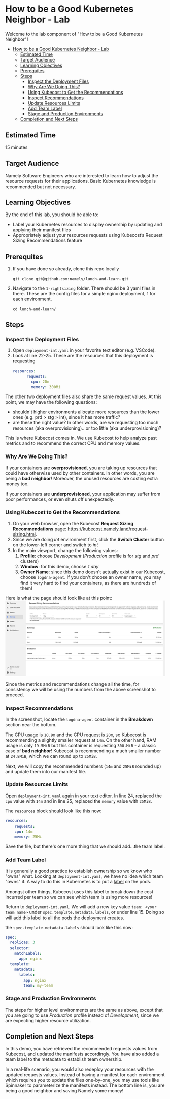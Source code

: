 # How to be a Good Kubernetes Neighbor - Lab

Welcome to the lab component of "How to be a Good Kubernetes Neighbor"!
- [How to be a Good Kubernetes Neighbor - Lab](#how-to-be-a-good-kubernetes-neighbor---lab)
  - [Estimated Time](#estimated-time)
  - [Target Audience](#target-audience)
  - [Learning Objectives](#learning-objectives)
  - [Prerequites](#prerequites)
  - [Steps](#steps)
    - [Inspect the Deployment Files](#inspect-the-deployment-files)
    - [Why Are We Doing This?](#why-are-we-doing-this)
    - [Using Kubecost to Get the Recommendations](#using-kubecost-to-get-the-recommendations)
    - [Inspect Recommendations](#inspect-recommendations)
    - [Update Resources Limits](#update-resources-limits)
    - [Add Team Label](#add-team-label)
    - [Stage and Production Environments](#stage-and-production-environments)
  - [Completion and Next Steps](#completion-and-next-steps)

## Estimated Time

15 minutes

## Target Audience

Namely Software Engineers who are interested to learn how to adjust the resource requests for their applications. Basic Kubernetes knowledge is recommended but not necessary.

## Learning Objectives

By the end of this lab, you should be able to:
- Label your Kubernetes resources to display ownership by updating and applying their manifest files
- Appropriately adjust your resources requests using Kubecost’s Request Sizing Recommendations feature

## Prerequites

1. If you have done so already, clone this repo locally
    ```
    git clone git@github.com:namely/lunch-and-learn.git
    ```
2. Navigate to the `1-rightsizing` folder. There should be 3 yaml files in there. These are the config files for a simple nginx deployment, 1 for each environment.
    ```
    cd lunch-and-learn/
    ```

## Steps

### Inspect the Deployment Files

1. Open `deployment-int.yaml` in your favorite text editor (e.g. VSCode).
2. Look at line 22-25. These are the resources that this deployment is requesting
    ```yaml
    resources:
          requests:
            cpu: 20m
            memory: 300Mi
    ```

The other two deployment files also share the same request values. At this point, we may have the following questions:
 - shouldn't higher environments allocate more resources than the lower ones (e.g. prd > stg > int), since it has more traffic?
 - are these the right value? In other words, are we requesting too much resources (aka overprovisioning)...or too little (aka underprovisioning)?

This is where Kubecost comes in. We use Kubecost to help analyze past metrics and to recommend the correct CPU and memory values.

### Why Are We Doing This?

If your containers are **overprovisioned**, you are taking up resources that could have otherwise used by other containers. In other words, you are being a **bad neighbor**! Moreover, the unused resources are costing extra money too. 

If your containers are **underprovisioned**, your application may suffer from poor performances, or even shuts off unexpectedly.

### Using Kubecost to Get the Recommendations

1. On your web browser, open the Kubecost **Request Sizing Recommendations** page: https://kubecost.namely.land/request-sizing.html.
2. Since we are doing *int* environment first, click the **Switch Cluster** button on the lower-left corner and switch to *int*
3. In the main viewport, change the following values:
   1. **Profile**: choose *Development* (*Production* profile is for *stg* and *prd* clusters)
   2. **Window**: for this demo, choose *1 day*
   3. **Owner Name**: since this demo doesn't actually exist in our Kubecost, choose `logdna-agent`. If you don't choose an owner name, you may find it very hard to find your containers, as there are hundreds of them!

Here is what the page should look like at this point:
![alt text](./screeshot.png)

Since the metrics and recommendations change all the time, for consistency we will be using the numbers from the above screenshot to proceed.

### Inspect Recommendations

In the screenshot, locate the `logdna-agent` container in the **Breakdown** section near the bottom. 

The CPU usage is `10.9m` and the CPU request is `20m`, so Kubecost is recommending a slightly smaller request at `14m`. On the other hand, RAM usage is only `19.5MiB` but this container is requesting `300.MiB` - a classic case of **bad neighbor**! Kubecost is recommending a much smaller number at `24.8MiB`, which we can round up to `25MiB`.

Next, we will copy the recommended numbers (`14m` and `25MiB` rounded up) and update them into our manifest file.

### Update Resources Limits

Open `deployment-int.yaml` again in your text editor. In line 24, replaced the `cpu` value with `14m` and in line 25, replaced the `memory` value with `25MiB`. 

The `resources` block should look like this now:
```yaml
resources:
    requests:
    cpu: 14m
    memory: 25Mi
```

Save the file, but there's one more thing that we should add...the team label.

### Add Team Label

It is generally a good practice to establish ownership so we know who "owns" what. Looking at `deployment-int.yaml`, we have no idea which team "owns" it. A way to do this in Kubernetes is to put a [label](https://kubernetes.io/docs/concepts/overview/working-with-objects/labels/) on the pods. 

Amongst other things, Kubecost uses this label to break down the cost incurred per team so we can see which team is using more resources!

Return to `deployment-int.yaml`. We will add a new key value `team: <your team name>` under `spec.template.metadata.labels`, or under line 15. Doing so will add this label to all the pods the deployment creates.


the `spec.template.metadata.labels` should look like this now:
```yaml
spec:
  replicas: 3
  selector:
    matchLabels:
      app: nginx
  template:
    metadata:
      labels:
        app: nginx
        team: my-team
```

### Stage and Production Environments

The steps for higher level environments are the same as above, except that you are going to use *Production* profile instead of *Development*, since we are expecting higher resource utilization.

## Completion and Next Steps

In this demo, you have retrieved the recommended requests values from Kubecost, and updated the manifests accordingly. You have also added a team label to the metadata to establish team ownership. 

In a real-life scenario, you would also redeploy your resources with the updated requests values. Instead of having a manifest for each environment which requires you to update the files one-by-one, you may use tools like Spinnaker to parameterize the manifests instead. The bottom line is, you are being a good neighbor and saving Namely some money!